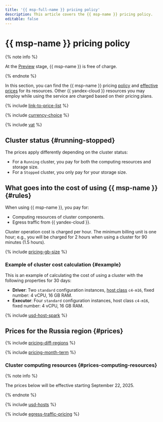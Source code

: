 ```yaml
---
title: '{{ msp-full-name }} pricing policy'
description: This article covers the {{ msp-name }} pricing policy.
editable: false
---
```


# {{ msp-name }} pricing policy

{% note info %}

At the [Preview](../overview/concepts/launch-stages.md) stage, {{ msp-name }} is free of charge.

{% endnote %}

In this section, you can find the {{ msp-name }} pricing [policy](#rules) and [effective prices](#prices) for its resources. Other {{ yandex-cloud }} resources you may employ while using the service are charged based on their pricing plans.


{% include [link-to-price-list](../_includes/pricing/link-to-price-list.md) %}

{% include [currency-choice](../_includes/pricing/currency-choice.md) %}

{% include [vat](../_includes/vat.md) %}

## Cluster status {#running-stopped}

The prices apply differently depending on the cluster status:

* For a `Running` cluster, you pay for both the computing resources and storage size.
* For a `Stopped` cluster, you only pay for your storage size.

## What goes into the cost of using {{ msp-name }} {#rules}

When using {{ msp-name }}, you pay for:

* Computing resources of cluster components.
* Egress traffic from {{ yandex-cloud }}.

Cluster operation cost is charged per hour. The minimum billing unit is one hour; e.g., you will be charged for 2 hours when using a cluster for 90 minutes (1.5 hours).

{% include [pricing-gb-size](../_includes/pricing-gb-size.md) %}

### Example of cluster cost calculation {#example}

This is an example of calculating the cost of using a cluster with the following properties for 30 days:

* **Driver**: Two `standard` configuration instances, [host class](concepts/instance-types.md) `c4-m16`, fixed number: 4 vCPU, 16 GB RAM.
* **Executor**: Four `standard` configuration instances, host class `c4-m16`, fixed number: 4 vCPU, 16 GB RAM.




{% include [usd-host-spark](../_pricing_examples/managed-spark/usd-host.md) %}



## Prices for the Russia region {#prices}



{% include [pricing-diff-regions](../_includes/pricing-diff-regions.md) %}

{% include [pricing-month-term](../_includes/mdb/pricing-month-term.md) %}

### Cluster computing resources {#prices-computing-resources}

{% note info %}

The prices below will be effective starting September 22, 2025.

{% endnote %}




{% include [usd-hosts](../_pricing/managed-spark/usd-hosts.md) %}


{% include [egress-traffic-pricing](../_includes/egress-traffic-pricing.md) %}
